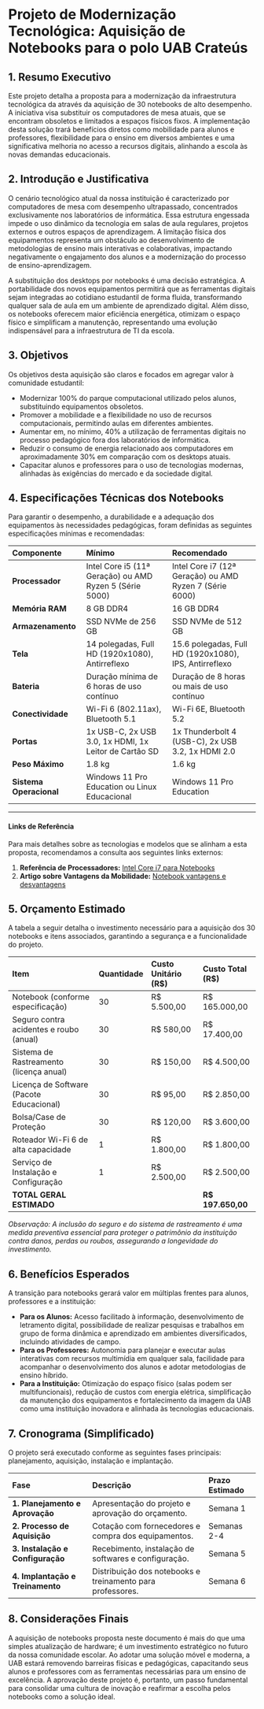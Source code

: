 # Projeto de Modernização Tecnológica: Aquisição de Notebooks para o polo UAB Crateús 

## 1. Resumo Executivo

Este projeto detalha a proposta para a modernização da infraestrutura tecnológica da  através da aquisição de 30 notebooks de alto desempenho. A iniciativa visa substituir os computadores de mesa atuais, que se encontram obsoletos e limitados a espaços físicos fixos. A implementação desta solução trará benefícios diretos como mobilidade para alunos e professores, flexibilidade para o ensino em diversos ambientes e uma significativa melhoria no acesso a recursos digitais, alinhando a escola às novas demandas educacionais.

## 2. Introdução e Justificativa

O cenário tecnológico atual da nossa instituição é caracterizado por computadores de mesa com desempenho ultrapassado, concentrados exclusivamente nos laboratórios de informática. Essa estrutura engessada impede o uso dinâmico da tecnologia em salas de aula regulares, projetos externos e outros espaços de aprendizagem. A limitação física dos equipamentos representa um obstáculo ao desenvolvimento de metodologias de ensino mais interativas e colaborativas, impactando negativamente o engajamento dos alunos e a modernização do processo de ensino-aprendizagem.

A substituição dos desktops por notebooks é uma decisão estratégica. A portabilidade dos novos equipamentos permitirá que as ferramentas digitais sejam integradas ao cotidiano estudantil de forma fluida, transformando qualquer sala de aula em um ambiente de aprendizado digital. Além disso, os notebooks oferecem maior eficiência energética, otimizam o espaço físico e simplificam a manutenção, representando uma evolução indispensável para a infraestrutura de TI da escola.

## 3. Objetivos

Os objetivos desta aquisição são claros e focados em agregar valor à comunidade estudantil:

* Modernizar 100% do parque computacional utilizado pelos alunos, substituindo equipamentos obsoletos.
* Promover a mobilidade e a flexibilidade no uso de recursos computacionais, permitindo aulas em diferentes ambientes.
* Aumentar em, no mínimo, 40% a utilização de ferramentas digitais no processo pedagógico fora dos laboratórios de informática.
* Reduzir o consumo de energia relacionado aos computadores em aproximadamente 30% em comparação com os desktops atuais.
* Capacitar alunos e professores para o uso de tecnologias modernas, alinhadas às exigências do mercado e da sociedade digital.

## 4. Especificações Técnicas dos Notebooks

Para garantir o desempenho, a durabilidade e a adequação dos equipamentos às necessidades pedagógicas, foram definidas as seguintes especificações mínimas e recomendadas:

| Componente | Mínimo | Recomendado |
| :--- | :--- | :--- |
| **Processador** | Intel Core i5 (11ª Geração) ou AMD Ryzen 5 (Série 5000) | Intel Core i7 (12ª Geração) ou AMD Ryzen 7 (Série 6000) |
| **Memória RAM** | 8 GB DDR4 | 16 GB DDR4 |
| **Armazenamento** | SSD NVMe de 256 GB | SSD NVMe de 512 GB |
| **Tela** | 14 polegadas, Full HD (1920x1080), Antirreflexo | 15.6 polegadas, Full HD (1920x1080), IPS, Antirreflexo |
| **Bateria** | Duração mínima de 6 horas de uso contínuo | Duração de 8 horas ou mais de uso contínuo |
| **Conectividade**| Wi-Fi 6 (802.11ax), Bluetooth 5.1 | Wi-Fi 6E, Bluetooth 5.2 |
| **Portas** | 1x USB-C, 2x USB 3.0, 1x HDMI, 1x Leitor de Cartão SD | 1x Thunderbolt 4 (USB-C), 2x USB 3.2, 1x HDMI 2.0 |
| **Peso Máximo** | 1.8 kg | 1.6 kg |
| **Sistema Operacional** | Windows 11 Pro Education ou Linux Educacional | Windows 11 Pro Education |

---

#### Links de Referência
Para mais detalhes sobre as tecnologias e modelos que se alinham a esta proposta, recomendamos a consulta aos seguintes links externos:

1.  **Referência de Processadores:** [Intel Core i7 para Notebooks](https://www.intel.com.br/content/www/br/pt/products/processors/core/i7-processors.html)
2.  **Artigo sobre Vantagens da Mobilidade:** [Notebook vantagens e desvantagens](https://mtec.com.vc/blog/notebook-vantagens-e-desvantagens/)

## 5. Orçamento Estimado

A tabela a seguir detalha o investimento necessário para a aquisição dos 30 notebooks e itens associados, garantindo a segurança e a funcionalidade do projeto.

| Item | Quantidade | Custo Unitário (R$) | Custo Total (R$) |
| :--- | :--- | :--- | :--- |
| Notebook (conforme especificação) | 30 | R$ 5.500,00 | R$ 165.000,00 |
| Seguro contra acidentes e roubo (anual)  | 30 | R$ 580,00 | R$ 17.400,00 |
| Sistema de Rastreamento (licença anual)  | 30 | R$ 150,00 | R$ 4.500,00 |
| Licença de Software (Pacote Educacional)  | 30 | R$ 95,00 | R$ 2.850,00 |
| Bolsa/Case de Proteção  | 30 | R$ 120,00 | R$ 3.600,00 |
| Roteador Wi-Fi 6 de alta capacidade  | 1 | R$ 1.800,00 | R$ 1.800,00 |
| Serviço de Instalação e Configuração  | 1 | R$ 2.500,00 | R$ 2.500,00 |
| **TOTAL GERAL ESTIMADO**  | | | **R$ 197.650,00** |

*Observação: A inclusão do seguro e do sistema de rastreamento é uma medida preventiva essencial para proteger o patrimônio da instituição contra danos, perdas ou roubos, assegurando a longevidade do investimento.*

## 6. Benefícios Esperados

A transição para notebooks gerará valor em múltiplas frentes para alunos, professores e a instituição:

* **Para os Alunos:** Acesso facilitado à informação, desenvolvimento de letramento digital, possibilidade de realizar pesquisas e trabalhos em grupo de forma dinâmica e aprendizado em ambientes diversificados, incluindo atividades de campo.
* **Para os Professores:** Autonomia para planejar e executar aulas interativas com recursos multimídia em qualquer sala, facilidade para acompanhar o desenvolvimento dos alunos e adotar metodologias de ensino híbrido.
* **Para a Instituição:** Otimização do espaço físico (salas podem ser multifuncionais), redução de custos com energia elétrica, simplificação da manutenção dos equipamentos e fortalecimento da imagem da UAB como uma instituição inovadora e alinhada às tecnologias educacionais.

## 7. Cronograma (Simplificado)

O projeto será executado conforme as seguintes fases principais: planejamento, aquisição, instalação e implantação.

| Fase | Descrição | Prazo Estimado |
| :--- | :--- | :--- |
| **1. Planejamento e Aprovação** | Apresentação do projeto e aprovação do orçamento. | Semana 1 |
| **2. Processo de Aquisição** | Cotação com fornecedores e compra dos equipamentos. | Semanas 2-4 |
| **3. Instalação e Configuração** | Recebimento, instalação de softwares e configuração. | Semana 5 |
| **4. Implantação e Treinamento** | Distribuição dos notebooks e treinamento para professores. | Semana 6 |

## 8. Considerações Finais

A aquisição de notebooks proposta neste documento é mais do que uma simples atualização de hardware; é um investimento estratégico no futuro da nossa comunidade escolar. Ao adotar uma solução móvel e moderna, a UAB estará removendo barreiras físicas e pedagógicas, capacitando seus alunos e professores com as ferramentas necessárias para um ensino de excelência. A aprovação deste projeto é, portanto, um passo fundamental para consolidar uma cultura de inovação e reafirmar a escolha pelos notebooks como a solução ideal.
